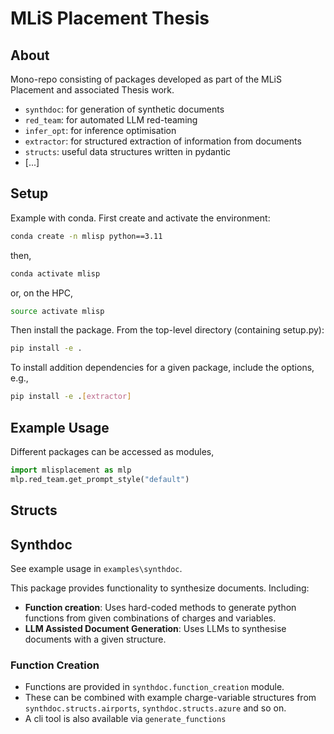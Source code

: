 # MLiS Placement Thesis

## About

Mono-repo consisting of packages developed as part of the MLiS Placement and associated Thesis work.

- `synthdoc`: for generation of synthetic documents
- `red_team`: for automated LLM red-teaming
- `infer_opt`: for inference optimisation
- `extractor`: for structured extraction of information from documents
- `structs`: useful data structures written in pydantic
- [...]

## Setup

Example with conda. First create and activate the environment:
```bash
conda create -n mlisp python==3.11
```
then,
```bash
conda activate mlisp
```
or, on the HPC,
```bash
source activate mlisp
```
Then install the package. From the top-level directory (containing setup.py):
```bash
pip install -e .
```

To install addition dependencies for a given package, include the options, e.g.,
```bash
pip install -e .[extractor]
```

## Example Usage

Different packages can be accessed as modules,

```python
import mlisplacement as mlp
mlp.red_team.get_prompt_style("default")
```

## Structs

## Synthdoc

See example usage in `examples\synthdoc`.

This package provides functionality to synthesize documents. Including:
- **Function creation**: Uses hard-coded methods to generate python functions from given combinations of charges and variables.
- **LLM Assisted Document Generation**: Uses LLMs to synthesise documents with a given structure.

### Function Creation

- Functions are provided in `synthdoc.function_creation` module.
- These can be combined with example charge-variable structures from `synthdoc.structs.airports`, `synthdoc.structs.azure` and so on.
- A cli tool is also available via `generate_functions`